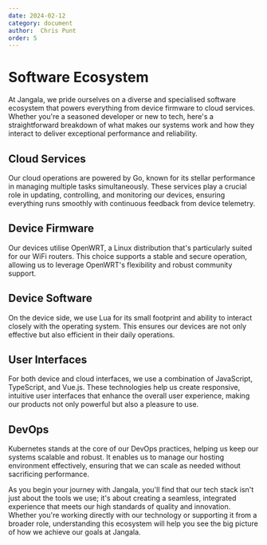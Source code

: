 ```yaml
---
date: 2024-02-12
category: document
author:  Chris Punt
order: 5
---
```


# Software Ecosystem
At Jangala, we pride ourselves on a diverse and specialised software ecosystem that powers everything from device firmware to cloud services. Whether you're a seasoned developer or new to tech, here's a straightforward breakdown of what makes our systems work and how they interact to deliver exceptional performance and reliability.

## Cloud Services
Our cloud operations are powered by Go, known for its stellar performance in managing multiple tasks simultaneously. These services play a crucial role in updating, controlling, and monitoring our devices, ensuring everything runs smoothly with continuous feedback from device telemetry.

## Device Firmware
Our devices utilise OpenWRT, a Linux distribution that's particularly suited for our WiFi routers. This choice supports a stable and secure operation, allowing us to leverage OpenWRT's flexibility and robust community support.

## Device Software
On the device side, we use Lua for its small footprint and ability to interact closely with the operating system. This ensures our devices are not only effective but also efficient in their daily operations.

## User Interfaces
For both device and cloud interfaces, we use a combination of JavaScript, TypeScript, and Vue.js. These technologies help us create responsive, intuitive user interfaces that enhance the overall user experience, making our products not only powerful but also a pleasure to use.

## DevOps
Kubernetes stands at the core of our DevOps practices, helping us keep our systems scalable and robust. It enables us to manage our hosting environment effectively, ensuring that we can scale as needed without sacrificing performance.

As you begin your journey with Jangala, you'll find that our tech stack isn't just about the tools we use; it's about creating a seamless, integrated experience that meets our high standards of quality and innovation. Whether you're working directly with our technology or supporting it from a broader role, understanding this ecosystem will help you see the big picture of how we achieve our goals at Jangala.
